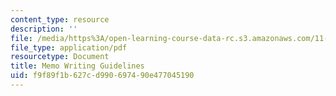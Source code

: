 ```yaml
---
content_type: resource
description: ''
file: /media/https%3A/open-learning-course-data-rc.s3.amazonaws.com/11-027-city-to-city-comparing-researching-and-writing-about-cities-new-orleans-spring-2011/f9f89f1b627cd990697490e477045190_MIT11_027S11_memo.pdf
file_type: application/pdf
resourcetype: Document
title: Memo Writing Guidelines
uid: f9f89f1b-627c-d990-6974-90e477045190
---
```

